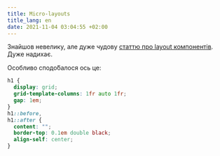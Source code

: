 ```yaml
---
title: Micro-layouts
title_lang: en
date: 2021-11-04 03:04:55 +02:00
---
```


Знайшов невелику, але дуже чудову [статтю про <span lang="en">layout</span> компонентів][1]. Дуже надихає.

Особливо сподо́балося ось це:

```css
h1 {
  display: grid;
  grid-template-columns: 1fr auto 1fr;
  gap: 1em;
}
h1::before,
h1::after {
  content: "";
  border-top: 0.1em double black;
  align-self: center;
}
```

[1]: https://web.dev/learn/design/micro-layouts/
